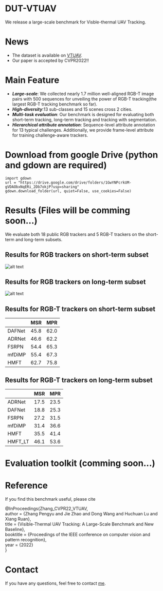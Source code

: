 # DUT-VTUAV
We release a large-scale benchmark for Visble-thermal UAV Tracking.

# News

* The dataset is available on [VTUAV](https://zhang-pengyu.github.io/DUT-VTUAV/).
* Our paper is accepted by CVPR2022!!

# Main Feature
* **_Large-scale_**: We collected nearly 1.7 million well-aligned RGB-T image pairs with 500 sequences for unveiling the power of RGB-T tracking(the largest RGB-T tracking benchmark so far).
* **_High-diversity_**:13 sub-classes and 15 scenes cross 2 cities.
* **_Multi-task evaluation_**: Our benchmark is designed for evaluating both short-term tracking, long-term tracking and tracking with segmentation.
* **_Hierarchical attribute annotation_**: Sequence-level attribute annotation for 13 typical challenges. Additionally, we provide frame-level attribute for training challenge-aware trackers.
# Download from google Drive (python and gdown are required)
```
import gdown
url = "https://drive.google.com/drive/folders/1GwYNPcrkUM-gVDAObxNqERi_2Db7okjP?usp=sharing"
gdown.download_folder(url, quiet=False, use_cookies=False)
```
# Results (Files will be comming soon...)
We evaluate both 18 public RGB trackers and 5 RGB-T trackers on the short-term and long-term subsets.
## Results for RGB trackers on short-term subset
![alt text](https://github.com/zhang-pengyu/DUT-VTUAV/blob/main/figs/RGB_SOTA_ST.png)

## Results for RGB trackers on long-term subset
![alt text](https://github.com/zhang-pengyu/DUT-VTUAV/blob/main/figs/RGB_SOTA_LT.png)

## Results for RGB-T trackers on short-term subset
|  | MSR | MPR |
| ------ | ------ | ------ |
| DAFNet | 45.8 | 62.0 |
| ADRNet | 46.6 | 62.2 |
| FSRPN | 54.4 | 65.3 |
| mfDiMP | 55.4 | 67.3 |
| HMFT | 62.7 | 75.8 |
## Results for RGB-T trackers on long-term subset
|  | MSR | MPR |
| ------ | ------ | ------ |
| ADRNet | 17.5 | 23.5 |
| DAFNet | 18.8 | 25.3 |
| FSRPN | 27.2 | 31.5 |
| mfDiMP | 31.4 | 36.6 |
| HMFT | 35.5 | 41.4 |
| HMFT_LT | 46.1 | 53.6 |
# Evaluation toolkit (comming soon...)

# Reference
If you find this benchmark useful, please cite

@InProceedings{Zhang_CVPR22_VTUAV,\
  author = {Zhang Pengyu and Jie Zhao and Dong Wang and Huchuan Lu and Xiang Ruan},\
  title = {Visible-Thermal UAV Tracking: A Large-Scale Benchmark and New Baseline},\
  booktitle = {Proceedings of the IEEE conference on computer vision and pattern recognition},\
  year = {2022}\
}

# Contact
If you have any questions, feel free to contact [me](mailto:pyzhang@mail.dlut.edu.cn).
